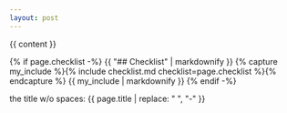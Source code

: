 ```yaml
---
layout: post
---
```


{{ content }}

{% if page.checklist -%}
  {{ "## Checklist" | markdownify }}
  {% capture my_include %}{% include checklist.md checklist=page.checklist %}{% endcapture %}
  {{ my_include | markdownify }}
{% endif -%}

the title w/o spaces: {{ page.title | replace: " ", "-" }}


